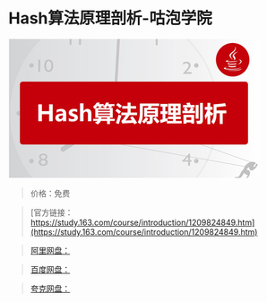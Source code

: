 # Hash算法原理剖析-咕泡学院

![img](../../../assets/study163/free/9c0c010ee8ee4f19b34f15be6e401c17.jpg)

> 价格：免费

> [官方链接：https://study.163.com/course/introduction/1209824849.htm](https://study.163.com/course/introduction/1209824849.htm)

> [阿里网盘：]()

> [百度网盘：]()

> [夸克网盘：]()
